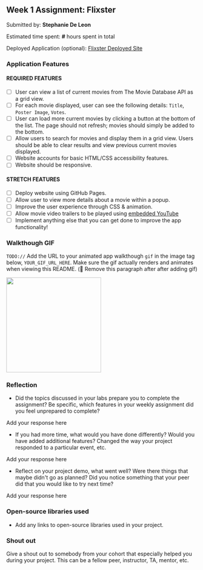 ## Week 1 Assignment: Flixster

Submitted by: **Stephanie De Leon**

Estimated time spent: **#** hours spent in total

Deployed Application (optional): [Flixster Deployed Site](ADD_LINK_HERE)

### Application Features

#### REQUIRED FEATURES

- [ ] User can view a list of current movies from The Movie Database API as a grid view.
- [ ] For each movie displayed, user can see the following details: `Title`, `Poster Image`, `Votes`.
- [ ] User can load more current movies by clicking a button at the bottom of the list. The page should not refresh; movies should simply be added to the bottom.
- [ ] Allow users to search for movies and display them in a grid view. Users should be able to clear results and view previous current movies displayed.
- [ ] Website accounts for basic HTML/CSS accessibility features.
- [ ] Website should be responsive.

#### STRETCH FEATURES

- [ ] Deploy website using GitHub Pages. 
- [ ] Allow user to view more details about a movie within a popup.
- [ ] Improve the user experience through CSS & animation.
- [ ] Allow movie video trailers to be played using [embedded YouTube](https://support.google.com/youtube/answer/171780?hl=en)
- [ ] Implement anything else that you can get done to improve the app functionality!

### Walkthough GIF

`TODO://` Add the URL to your animated app walkthough `gif` in the image tag below, `YOUR_GIF_URL_HERE`. Make sure the gif actually renders and animates when viewing this README. (🚫 Remove this paragraph after after adding gif)

<img src="YOUR_GIF_URL_HERE" width=250><br>

### Reflection

* Did the topics discussed in your labs prepare you to complete the assignment? Be specific, which features in your weekly assignment did you feel unprepared to complete?

Add your response here

* If you had more time, what would you have done differently? Would you have added additional features? Changed the way your project responded to a particular event, etc.
  
Add your response here

* Reflect on your project demo, what went well? Were there things that maybe didn't go as planned? Did you notice something that your peer did that you would like to try next time?

Add your response here

### Open-source libraries used

- Add any links to open-source libraries used in your project.

### Shout out

Give a shout out to somebody from your cohort that especially helped you during your project. This can be a fellow peer, instructor, TA, mentor, etc.
